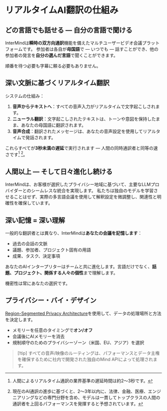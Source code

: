 # リアルタイムAI翻訳の仕組み

## どの言語でも話せる — 自分の言語で聞ける

InterMindは**瞬時の双方向通訳**機能を備えたマルチユーザービデオ会議プラットフォームです。
参加者は各自が**母国語**で — いつでも — 話すことができ、他の参加者の発言を**自分の選んだ言語**で聞くことができます。

順番を待つ必要も字幕に頼る必要もありません。

## 深い文脈に基づくリアルタイム翻訳

システムの仕組み：

1. **音声からテキストへ**：すべての音声入力がリアルタイムで文字起こしされます。
2. **ニューラル翻訳**：文字起こしされたテキストは、トーンや意図を保持したまま、あなたの母国語に翻訳されます。
3. **音声合成**：翻訳されたメッセージは、あなたの音声設定を使用してリアルタイムで発話されます。

これらすべてが**3秒未満の遅延**で実行されます — 人間の同時通訳者と同等の速さです[^1] [^2]。

[^1]: 人間によるリアルタイム通訳の業界基準の遅延時間は約2〜3秒です。

[^2]: 現在のAI通訳の進歩に基づくと、2〜3年以内に、法律、金融、医療、エンジニアリングなどの専門分野を含め、モデルは一貫してトップクラスの人間の通訳者を上回るパフォーマンスを発揮すると予想されています。

## 人間以上 — そして日々進化し続ける

InterMindは、お客様が選択したプライバシー地域に基づいて、主要なLLMプロバイダーとのシームレスな統合を実現します。
私たちは独自のモデルを学習させることはせず、実際の多言語会議を使用して解釈設定を微調整し、関連性と明確性を確保しています。

## 深い記憶 = 深い理解

一般的な翻訳者とは異なり、InterMindは**あなたの会議を記憶します**：

- 過去の会話の文脈
- 議題、参加者、プロジェクト固有の用語
- 成果、タスク、決定事項

あなたのAIインタープリターはチームと共に進化します。言語だけでなく、**話題、プロジェクト、関係する人々の個性**まで理解します。

機密性は常にあなたの選択です。

## プライバシー・バイ・デザイン

[Region-Segmented Privacy Architecture](privacy-architecture)を使用して、データの処理場所と方法を決定します。

- メモリーを任意のタイミングで**オン/オフ**
- 会議後にAIメモリーを消去
- 規制順守のためのプライバシーゾーン（米国、EU、アジア）を選択

> [!tip] すべての音声/映像のルーティングは、パフォーマンスとデータ主権を確保するために社内で開発された独自のMind APIによって処理されます。
